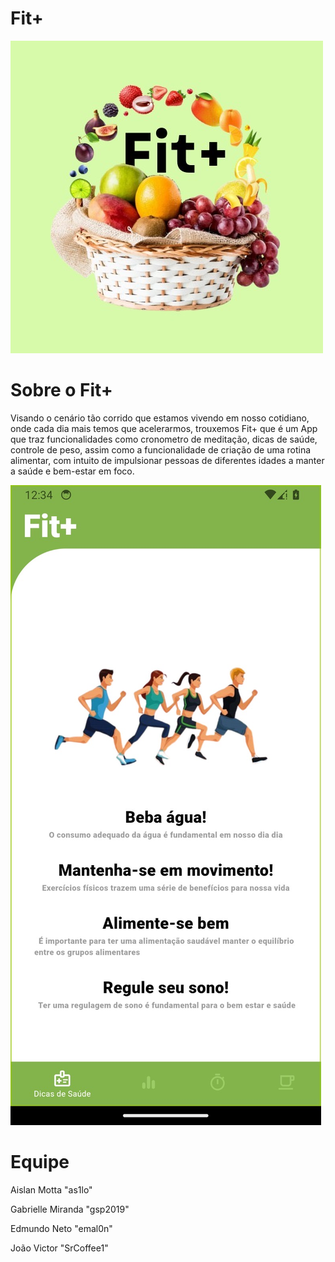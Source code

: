 # Fit+

![logo](https://raw.githubusercontent.com/emal0n/fitmais/main/lib/Dumps/fe18f83d-5d9b-46f7-8361-ad432ad656ed.jpeg?token=GHSAT0AAAAAACTMJQEHKZELPL4ZVSOZQKY2ZTJXOEQ)

# Sobre o Fit+

Visando o cenário tão corrido que estamos vivendo em nosso cotidiano, onde cada dia mais temos que acelerarmos, trouxemos Fit+ que é um App que traz funcionalidades como cronometro de meditação, dicas de saúde, controle de peso, assim como a funcionalidade de criação de uma rotina alimentar, com intuito de impulsionar pessoas de diferentes idades a manter a saúde e bem-estar em foco.

![screenshot](https://raw.githubusercontent.com/emal0n/fitmais/main/lib/Dumps/742a1203-e2f8-472b-8411-eae46a21ead6.jpeg?token=GHSAT0AAAAAACTMJQEGBGGZKJLQRVAHGC7MZTJXNSA)

# Equipe

Aislan Motta "as1lo"

Gabrielle Miranda "gsp2019"

Edmundo Neto "emal0n"

João Victor "SrCoffee1"

